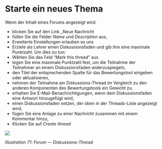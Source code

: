 # Starte ein neues Thema

Wenn der Inhalt eines Forums angezeigt wird:

* klicken Sie auf den Link _Neue Nachricht
* füllen Sie die Felder _Name_ und _Description_ aus,
* Erweiterte Einstellungen erlauben es uns
 * Erziele als Lehrer einen Diskussionsfaden und gib ihm eine maximale Punktzahl. Um dies zu tun:
* Wählen Sie das Feld “Mark this thread” aus
 * legen Sie eine maximale Punktzahl fest, um die Teilnahme der Teilnehmer an einem Diskussionsfaden widerzuspiegeln,
 * den Titel der entsprechenden Spalte für das Bewertungstool eingeben oder aktualisieren,
 * nehmen der Teilnahme am Diskussions-Thread im Vergleich zu den anderen Komponenten des Bewertungstools ein Gewicht zu.
 * erhalten Sie E-Mail-Benachrichtigungen, wenn dem Diskussionsfaden eine Antwort hinzugefügt wird,
 * einen Diskussionsfaden setzen, der oben in der Threads-Liste angezeigt wird,
 * fügen Sie eine Anlage zu einer Nachricht zusammen mit einem Kommentar hinzu,
* Klicken Sie auf _Create thread_

![](../../.gitbook/assets/graphics5.png)

_Illustration 71: Forum — Diskussions-Thread_